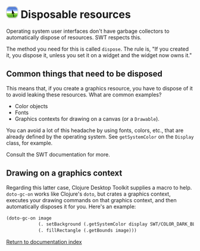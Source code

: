 # ![Logo](images/icon32x32.png) Disposable resources

Operating system user interfaces don't have garbage collectors to automatically dispose of resources.  SWT respects this.

The method you need for this is called `dispose`.  The rule is, "If you created it, you dispose it, unless you set it on a widget and the widget now owns it."

## Common things that need to be disposed

This means that, if you create a graphics resource, you have to dispose of it to avoid leaking these resources.  What are common examples?

* Color objects
* Fonts
* Graphics contexts for drawing on a canvas (or a `Drawable`).

You can avoid a lot of this headache by using fonts, colors, etc., that are already defined by the operating system.  See `getSystemColor` on the `Display` class, for example.

Consult the SWT documentation for more.

## Drawing on a graphics context

Regarding this latter case, Clojure Desktop Toolkit supplies a macro to help.  `doto-gc-on` works like Clojure's `doto`, but crates a graphics context, executes your drawing commands on that graphics context, and then automatically disposes it for you.  Here's an example:

```clojure
(doto-gc-on image
            (. setBackground (.getSystemColor display SWT/COLOR_DARK_BLUE))
            (. fillRectangle (.getBounds image)))
```


[Return to documentation index](index.md)

